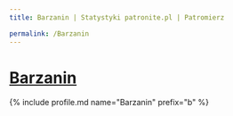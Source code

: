 ```yaml
---
title: Barzanin | Statystyki patronite.pl | Patromierz

permalink: /Barzanin
---
```


# [Barzanin](https://patronite.pl/Barzanin)

{% include profile.md name="Barzanin" prefix="b" %}
